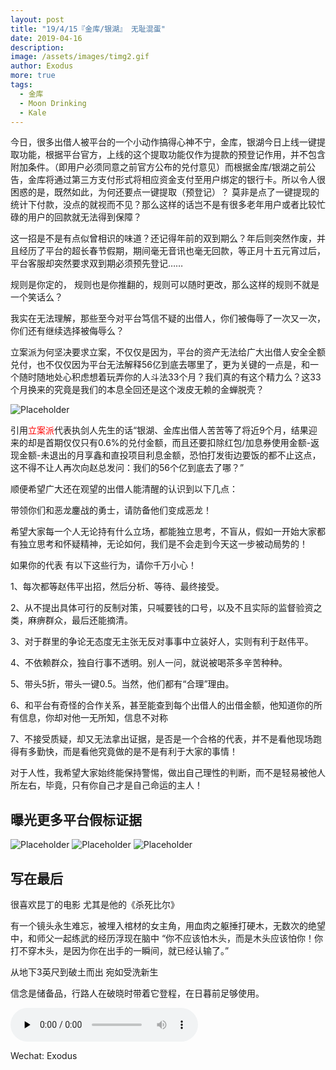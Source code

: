 ```yaml
---
layout: post
title: "19/4/15『金库/银湖』 无耻混蛋"
date: 2019-04-16
description: 
image: /assets/images/timg2.gif
author: Exodus
more: true
tags: 
  - 金库
  - Moon Drinking
  - Kale
---
```


今日，很多出借人被平台的一个小动作搞得心神不宁，金库，银湖今日上线一键提取功能，根据平台官方，上线的这个提取功能仅作为提款的预登记作用，并不包含附加条件。（即用户必须同意之前官方公布的兑付意见）而根据金库/银湖之前公告，金库将通过第三方支付形式将相应资金支付至用户绑定的银行卡。所以令人很困惑的是，既然如此，为何还要点一键提取（预登记）？ 莫非是点了一键提现的统计下付款，没点的就视而不见？那么这样的话岂不是有很多老年用户或者比较忙碌的用户的回款就无法得到保障？

<!--more--> 

这一招是不是有点似曾相识的味道？还记得年前的双到期么？年后则突然作废，并且经历了平台的超长春节假期，期间毫无音讯也毫无回款，等正月十五元宵过后，平台客服却突然要求双到期必须预先登记……

规则是你定的， 规则也是你推翻的，规则可以随时更改，那么这样的规则不就是一个笑话么？

我实在无法理解，那些至今对平台笃信不疑的出借人，你们被侮辱了一次又一次，你们还有继续选择被侮辱么？

立案派为何坚决要求立案，不仅仅是因为，平台的资产无法给广大出借人安全全额兑付，也不仅仅因为平台无法解释56亿到底去哪里了，更为关键的一点是，和一个随时随地处心积虑想着玩弄你的人斗法33个月？我们真的有这个精力么？这33个月换来的究竟是我们的本息全回还是这个泼皮无赖的金蝉脱壳？

![Placeholder](/assets/images/19cmsqG48Rc7tkJa__thumbnail)

 引用<font color=red>立案派</font>代表执剑人先生的话“银湖、金库出借人苦苦等了将近9个月，结果迎来的却是首期仅仅只有0.6%的兑付金额，而且还要扣除红包/加息券使用金额-返现金额-未退出的月享鑫和直投项目利息金额，恐怕打发街边要饭的都不止这点，这不得不让人再次向赵总发问：我们的56个亿到底去了哪？”

顺便希望广大还在观望的出借人能清醒的认识到以下几点：

带领你们和恶龙鏖战的勇士，请防备他们变成恶龙！

希望大家每一个人无论持有什么立场，都能独立思考，不盲从，假如一开始大家都有独立思考和怀疑精神，无论如何，我们是不会走到今天这一步被动局势的！

如果你的代表 有以下这些行为，请你千万小心！

1、每次都等赵伟平出招，然后分析、等待、最终接受。

2、从不提出具体可行的反制对策，只喊要钱的口号，以及不且实际的监督验资之类，麻痹群众，最后还能摘清。

3、对于群里的争论无态度无主张无反对事事中立装好人，实则有利于赵伟平。

4、不依赖群众，独自行事不透明。别人一问，就说被喝茶多辛苦种种。

5、带头5折，带头一键0.5。当然，他们都有“合理”理由。

6、和平台有奇怪的合作关系，甚至能查到每个出借人的出借金额，他知道你的所有信息，你却对他一无所知，信息不对称

7、不接受质疑，却又无法拿出证据，是否是一个合格的代表，并不是看他现场跑得有多勤快，而是看他究竟做的是不是有利于大家的事情！


对于人性，我希望大家始终能保持警惕，做出自己理性的判断，而不是轻易被他人所左右，毕竟，只有你自己才是自己命运的主人！

曝光更多平台假标证据
---

![Placeholder](/assets/images/TaGG3aXIIaslAWf9__thumbnail)
![Placeholder](/assets/images/aUfSgvNO76ceGkv4__thumbnail)
![Placeholder](/assets/images/NYb2mFqw8G4bcCt2__thumbnail)

写在最后
---

很喜欢昆丁的电影 尤其是他的《杀死比尔》

有一个镜头永生难忘，被埋入棺材的女主角，用血肉之躯捶打硬木，无数次的绝望中，和师父一起练武的经历浮现在脑中 “你不应该怕木头，而是木头应该怕你！你打不穿木头，是因为你在出手的一瞬间，就已经认输了。”

从地下3英尺到破土而出 宛如受洗新生

信念是储备品，行路人在破晓时带着它登程，在日暮前足够使用。

<audio id="audio" controls="" preload="none">
  <source id="mp3" src="/assets/images/L_Arena_From_Il_Mercenario_.mp3">
</audio> 

Wechat: Exodus
